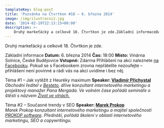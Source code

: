 ```yaml
---
templateKey: blog-post
title: 'Pozvánka na Čtvrtkon #18 – 6. března 2014'
image: /img/ilustracni2.jpg
date: '2014-02-19T22:13:15+00:00'
description: >-
    Druhý markeťácký a celkově 18. Čtvrtkon je zde.Základní informaceDatum: 6. března 2014Čas: 18:00Místo: Vinárna Solnice, České BudějoviceVstupné: ZdarmaPřihlášení na akci naleznete...
---
```

Druhý markeťácký a celkově 18. Čtvrtkon je zde.

Základní informace **Datum:** 6. března 2014 **Čas:** 18:00 **Místo:** Vinárna Solnice, České Budějovice **Vstupné:** Zdarma Přihlášení na akci naleznete [na Facebooku](https://www.facebook.com/events/293727717447244/). Pokud se s Facebookem zrovna nepřátelíte nezoufejte – přihlášení není povinné a rádi vás na akci uvidíme i bez něj.

Téma #1 – Jak vytěžit z Heuréky maximum **Speaker: [Vladimír Přichystal](https://twitter.com/prichystal)**  
_Obchodní ředitel v [Besteto](http://www.besteto.cz/), dříve konzultant internetového marketingu a projektový manažer Pana Mergada. Ve volném čase pořádá semináře o štěstí s názvem [Život ve vlnách.](http://www.zivotvevlnach.cz/ "Život ve vlnách")_

Téma #2 – Současné trendy v SEO **Speaker: [Marek Prokop](https://twitter.com/MarekP)**  
_Marek Prokop konzultant internetového marketingu a majitel společnosti [PROKOP software](http://www.prokopsw.cz/cs/). Přednáší, pořádá školení v oblasti internetového marketingu, SEO a copywritingu._